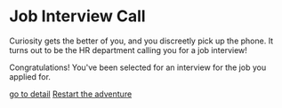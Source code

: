 # Job Interview Call

Curiosity gets the better of you, and you discreetly pick up the phone. It turns out to be the HR department calling you for a job interview!

Congratulations! You've been selected for an interview for the job you applied for.

[go to detail](detail.md)
[Restart the adventure](intro.md)

